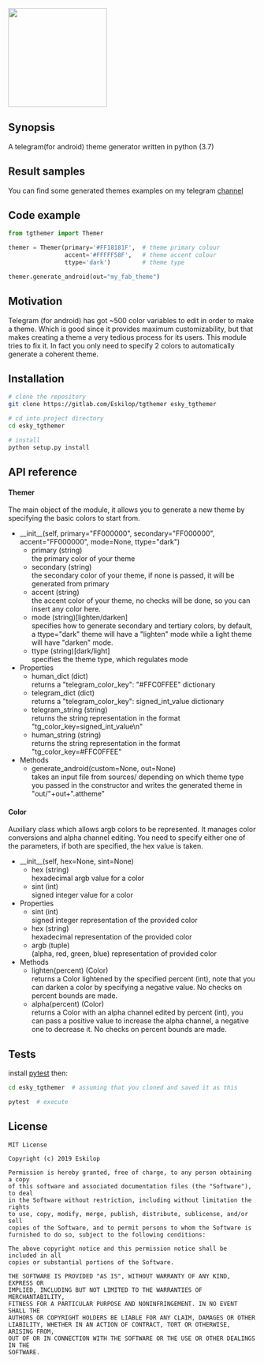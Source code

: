 <img src="https://gitlab.com/uploads/-/system/project/avatar/12442001/tgthemer_round.png" width="200px">

## Synopsis
A telegram(for android) theme generator written in python (3.7)

## Result samples
You can find some generated themes examples on my telegram [channel](https://t.me/EskyThemes)

## Code example
```python
from tgthemer import Themer

themer = Themer(primary='#FF18181F',  # theme primary colour
                accent='#FFFFF58F',   # theme accent colour
                ttype='dark')         # theme type

themer.generate_android(out="my_fab_theme")
```

## Motivation
Telegram (for android) has got ~500 color variables to edit in order to make a theme. Which is good since it provides maximum customizability, but that makes creating a theme a very tedious process for its users. This module tries to fix it. In fact you only need to specify 2 colors to automatically generate a coherent theme.

## Installation
```bash
# clone the repository
git clone https://gitlab.com/Eskilop/tgthemer esky_tgthemer

# cd into project directory
cd esky_tgthemer

# install
python setup.py install
```

## API reference
#### Themer
The main object of the module, it allows you to generate a new theme by specifying the basic colors to start from.
* \_\_init\_\_(self, primary="FF000000", secondary="FF000000", accent="FF000000",
                 mode=None, ttype="dark")
	* primary (string)<br>the primary color of your theme
	* secondary (string)<br>the secondary color of your theme, if none is passed, it will be generated from primary
	* accent (string)<br>the accent color of your theme, no checks will be done, so you can insert any color here.
	* mode (string)[lighten/darken]<br>specifies how to generate secondary and tertiary colors, by default, a ttype="dark" theme will have a "lighten" mode while a light theme will have "darken" mode.
	* ttype (string)[dark/light]<br>specifies the theme type, which regulates mode
* Properties
	* human_dict (dict)<br>returns a "telegram_color_key": "#FFC0FFEE" dictionary
	* telegram_dict (dict)<br>returns a "telegram_color_key": signed_int_value dictionary
	* telegram_string (string)<br>returns the string representation in the format "tg_color_key=signed_int_value\n"
	* human_string (string)<br>returns the string representation in the format "tg_color_key=#FFC0FFEE"
* Methods
	* generate_android(custom=None, out=None)<br>takes an input file from sources/ depending on which theme type you passed in the constructor and writes the generated theme in "out/"+out+".attheme"

#### Color
Auxiliary class which allows argb colors to be represented. It manages color conversions and alpha channel editing. You need to specify either one of the parameters, if both are specified, the hex value is taken.
* \_\_init\_\_(self, hex=None, sint=None)
	* hex (string)<br>hexadecimal argb value for a color
	* sint (int)<br>signed integer value for a color
* Properties
	* sint (int)<br>signed integer representation of the provided color
	* hex (string)<br>hexadecimal representation of the provided color
	* argb (tuple)<br>(alpha, red, green, blue) representation of provided color
* Methods
	* lighten(percent) (Color)<br>returns a Color lightened by the specified percent (int), note that you can darken a color by specifying a negative value. No checks on percent bounds are made.
	* alpha(percent) (Color)<br>returns a Color with an alpha channel edited by percent (int), you can pass a positive value to increase the alpha channel, a negative one to decrease it. No checks on percent bounds are made.
## Tests
install [pytest](https://docs.pytest.org/en/latest/getting-started.html) then:
```bash
cd esky_tgthemer  # assuming that you cloned and saved it as this

pytest  # execute
```

## License
```
MIT License

Copyright (c) 2019 Eskilop

Permission is hereby granted, free of charge, to any person obtaining a copy
of this software and associated documentation files (the "Software"), to deal
in the Software without restriction, including without limitation the rights
to use, copy, modify, merge, publish, distribute, sublicense, and/or sell
copies of the Software, and to permit persons to whom the Software is
furnished to do so, subject to the following conditions:

The above copyright notice and this permission notice shall be included in all
copies or substantial portions of the Software.

THE SOFTWARE IS PROVIDED "AS IS", WITHOUT WARRANTY OF ANY KIND, EXPRESS OR
IMPLIED, INCLUDING BUT NOT LIMITED TO THE WARRANTIES OF MERCHANTABILITY,
FITNESS FOR A PARTICULAR PURPOSE AND NONINFRINGEMENT. IN NO EVENT SHALL THE
AUTHORS OR COPYRIGHT HOLDERS BE LIABLE FOR ANY CLAIM, DAMAGES OR OTHER
LIABILITY, WHETHER IN AN ACTION OF CONTRACT, TORT OR OTHERWISE, ARISING FROM,
OUT OF OR IN CONNECTION WITH THE SOFTWARE OR THE USE OR OTHER DEALINGS IN THE
SOFTWARE.
```